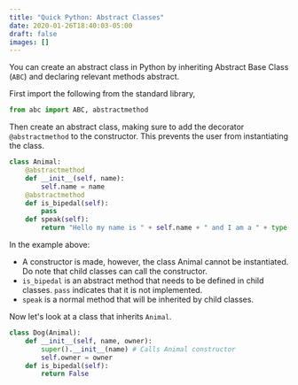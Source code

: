 ```yaml
---
title: "Quick Python: Abstract Classes"
date: 2020-01-26T18:40:03-05:00
draft: false
images: []
---
```


You can create an abstract class in Python by inheriting Abstract Base Class (`ABC`) and declaring relevant methods abstract.

First import the following from the standard library,

```python
from abc import ABC, abstractmethod
```

Then create an abstract class, making sure to add the decorator `@abstractmethod` to the constructor. This prevents the user from instantiating the class.

```python
class Animal:
    @abstractmethod
    def __init__(self, name):
        self.name = name
    @abstractmethod
    def is_bipedal(self):
        pass
    def speak(self):
        return "Hello my name is " + self.name + " and I am a " + type(self).__name__
```

In the example above:

- A constructor is made, however, the class Animal cannot be instantiated. Do note that child classes can call the constructor.
- `is_bipedal` is an abstract method that needs to be defined in child classes. `pass` indicates that it is not implemented.
- `speak` is a normal method that will be inherited by child classes.

Now let's look at a class that inherits `Animal`.

```python
class Dog(Animal):
    def __init__(self, name, owner):
        super().__init__(name) # Calls Animal constructor
        self.owner = owner
    def is_bipedal(self):
        return False
```

